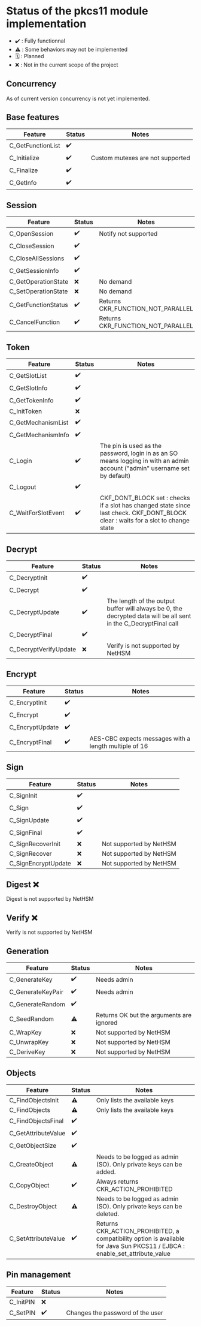 # Status of the pkcs11 module implementation

- :heavy_check_mark: : Fully functionnal
- :warning: : Some behaviors may not be implemented
- 🗓️ : Planned
- :x: : Not in the current scope of the project

## Concurrency

As of current version concurrency is not yet implemented.

## Base features

| Feature           | Status             | Notes                            |
| ----------------- | ------------------ | -------------------------------- |
| C_GetFunctionList | :heavy_check_mark: |                                  |
| C_Initialize      | :heavy_check_mark: | Custom mutexes are not supported |
| C_Finalize        | :heavy_check_mark: |                                  |
| C_GetInfo         | :heavy_check_mark: |                                  |

## Session

| Feature             | Status             | Notes                             |
| ------------------- | ------------------ | --------------------------------- |
| C_OpenSession       | :heavy_check_mark: | Notify not supported              |
| C_CloseSession      | :heavy_check_mark: |                                   |
| C_CloseAllSessions  | :heavy_check_mark: |                                   |
| C_GetSessionInfo    | :heavy_check_mark: |                                   |
| C_GetOperationState | :x:                | No demand                         |
| C_SetOperationState | :x:                | No demand                         |
| C_GetFunctionStatus | :heavy_check_mark: | Returns CKR_FUNCTION_NOT_PARALLEL |
| C_CancelFunction    | :heavy_check_mark: | Returns CKR_FUNCTION_NOT_PARALLEL |

## Token

| Feature            | Status             | Notes                                                                                                                             |
| ------------------ | ------------------ | --------------------------------------------------------------------------------------------------------------------------------- |
| C_GetSlotList      | :heavy_check_mark: |                                                                                                                                   |
| C_GetSlotInfo      | :heavy_check_mark: |                                                                                                                                   |
| C_GetTokenInfo     | :heavy_check_mark: |                                                                                                                                   |
| C_InitToken        | :x:                |                                                                                                                                   |
| C_GetMechanismList | :heavy_check_mark: |                                                                                                                                   |
| C_GetMechanismInfo | :heavy_check_mark: |                                                                                                                                   |
| C_Login            | :heavy_check_mark: | The pin is used as the password, login in as an SO means logging in with an admin account ("admin" username set by default)       |
| C_Logout           | :heavy_check_mark: |                                                                                                                                   |
| C_WaitForSlotEvent | :heavy_check_mark: | CKF_DONT_BLOCK set : checks if a slot has changed state since last check. CKF_DONT_BLOCK clear : waits for a slot to change state |

## Decrypt

| Feature               | Status             | Notes                                                                                                            |
| --------------------- | ------------------ | ---------------------------------------------------------------------------------------------------------------- |
| C_DecryptInit         | :heavy_check_mark: |                                                                                                                  |
| C_Decrypt             | :heavy_check_mark: |                                                                                                                  |
| C_DecryptUpdate       | :heavy_check_mark: | The length of the output buffer will always be 0, the decrypted data will be all sent in the C_DecryptFinal call |
| C_DecryptFinal        | :heavy_check_mark: |                                                                                                                  |
| C_DecryptVerifyUpdate | :x:                | Verify is not supported by NetHSM                                                                                |

## Encrypt

| Feature         | Status             | Notes                                                 |
| --------------- | ------------------ | ----------------------------------------------------- |
| C_EncryptInit   | :heavy_check_mark: |                                                       |
| C_Encrypt       | :heavy_check_mark: |                                                       |
| C_EncryptUpdate | :heavy_check_mark: |                                                       |
| C_EncryptFinal  | :heavy_check_mark: | AES-CBC expects messages with a length multiple of 16 |

## Sign

| Feature             | Status             | Notes                   |
| ------------------- | ------------------ | ----------------------- |
| C_SignInit          | :heavy_check_mark: |                         |
| C_Sign              | :heavy_check_mark: |                         |
| C_SignUpdate        | :heavy_check_mark: |                         |
| C_SignFinal         | :heavy_check_mark: |                         |
| C_SignRecoverInit   | :x:                | Not supported by NetHSM |
| C_SignRecover       | :x:                | Not supported by NetHSM |
| C_SignEncryptUpdate | :x:                | Not supported by NetHSM |

## Digest :x:

Digest is not supported by NetHSM

## Verify :x:

Verify is not supported by NetHSM

## Generation

| Feature           | Status             | Notes                                    |
| ----------------- | ------------------ | ---------------------------------------- |
| C_GenerateKey     | :heavy_check_mark: | Needs admin                              |
| C_GenerateKeyPair | :heavy_check_mark: | Needs admin                              |
| C_GenerateRandom  | :heavy_check_mark: |                                          |
| C_SeedRandom      | :warning:          | Returns OK but the arguments are ignored |
| C_WrapKey         | :x:                | Not supported by NetHSM                  |
| C_UnwrapKey       | :x:                | Not supported by NetHSM                  |
| C_DeriveKey       | :x:                | Not supported by NetHSM                  |

## Objects

| Feature             | Status             | Notes                                                                                                                       |
| ------------------- | ------------------ | --------------------------------------------------------------------------------------------------------------------------- |
| C_FindObjectsInit   | :warning:          | Only lists the available keys                                                                                               |
| C_FindObjects       | :warning:          | Only lists the available keys                                                                                               |
| C_FindObjectsFinal  | :heavy_check_mark: |                                                                                                                             |
| C_GetAttributeValue | :heavy_check_mark: |                                                                                                                             |
| C_GetObjectSize     | :heavy_check_mark: |                                                                                                                             |
| C_CreateObject      | :warning:          | Needs to be logged as admin (SO). Only private keys can be added.                                                           |
| C_CopyObject        | :heavy_check_mark: | Always returns CKR_ACTION_PROHIBITED                                                                                        |
| C_DestroyObject     | :warning:          | Needs to be logged as admin (SO). Only private keys can be deleted.                                                         |
| C_SetAttributeValue | :heavy_check_mark: | Returns CKR_ACTION_PROHIBITED, a compatibility option is available for Java Sun PKCS11 / EJBCA : enable_set_attribute_value |

## Pin management

| Feature   | Status             | Notes                            |
| --------- | ------------------ | -------------------------------- |
| C_InitPIN | :x:                |                                  |
| C_SetPIN  | :heavy_check_mark: | Changes the password of the user |
